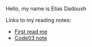 Hello, my name is Elias Dadoush

Links to my reading notes:

- [First read me](https://eliasd1.github.io/reading-notes/)
- [Code03 note](https://eliasd1.github.io/reading-notes/code03)